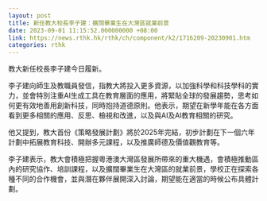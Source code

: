 ```yaml
---
layout: post
title: 新任教大校長李子建：擴闊畢業生在大灣區就業前景　
date: 2023-09-01 11:15:52.000000000 +08:00
link: https://news.rthk.hk/rthk/ch/component/k2/1716209-20230901.htm
categories: rthk
---
```


教大新任校長李子建今日履新。

李子建向師生及教職員發信，指教大將投入更多資源，以加強科學和科技學科的實力，並會特別注重AI生成工具在教育層面的應用，將緊貼全球的發展趨勢，思考如何更有效地善用創新科技，同時抱持道德原則。他表示，期望在新學年能在各方面看到更多相關的應用、反思、檢視和改進，以及與AI及AI教育相關的研究。

他又提到，教大首份《策略發展計劃》將於2025年完結，初步計劃在下一個六年計劃中拓展教育科技、開辦多元課程，以及推廣師德及價值觀教育等。

李子建表示，教大會積極把握粵港澳大灣區發展所帶來的重大機遇，會積極推動區內的研究協作、培訓課程，以及擴闊畢業生在大灣區的就業前景，學校正在探索各種不同的合作機會，並與潛在夥伴展開深入討論，期望能在適當的時候公布具體計劃。
